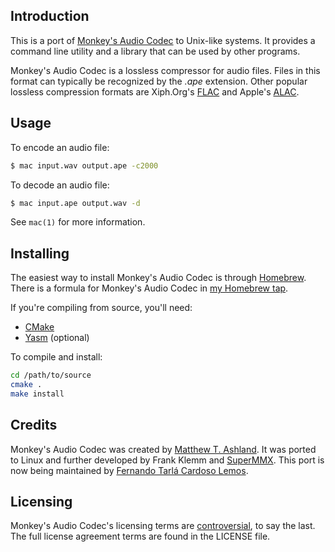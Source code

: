 ## Introduction

This is a port of [Monkey's Audio Codec][monkeys-audio] to Unix-like systems. It provides a command line utility and a library that can be used by other programs.

Monkey's Audio Codec is a lossless compressor for audio files. Files in this format can typically be recognized by the *.ape* extension. Other popular lossless compression formats are Xiph.Org's [FLAC][] and Apple's [ALAC][].

[monkeys-audio]: http://www.monkeysaudio.com/
[flac]: http://flac.sourceforge.net/
[alac]: http://alac.macosforge.org/

## Usage

To encode an audio file:

```sh
$ mac input.wav output.ape -c2000
```

To decode an audio file:

```sh
$ mac input.ape output.wav -d
```

See `mac(1)` for more information.

## Installing

The easiest way to install Monkey's Audio Codec is through [Homebrew][]. There is a formula for Monkey's Audio Codec in [my Homebrew tap][tap].

[homebrew]: http://mxcl.github.com/homebrew/
[tap]: https://github.com/fernandotcl/homebrew-fernandotcl

If you're compiling from source, you'll need:

* [CMake][]
* [Yasm][] (optional)

[cmake]: http://www.cmake.org/
[yasm]: http://yasm.tortall.net/

To compile and install:

```sh
cd /path/to/source
cmake .
make install
```

## Credits

Monkey's Audio Codec was created by [Matthew T. Ashland][matthew]. It was ported to Linux and further developed by Frank Klemm and [SuperMMX][]. This port is now being maintained by [Fernando Tarlá Cardoso Lemos][fernando].

[matthew]: mailto:email@monkeysaudio.com
[supermmx]: mailto:SuperMMX@gmail.com
[fernando]: mailto:fernandotcl@gmail.com

## Licensing

Monkey's Audio Codec's licensing terms are [controversial][license-trouble], to say the last. The full license agreement terms are found in the LICENSE file.

[license-trouble]: http://lists.debian.org/debian-legal/2007/09/msg00079.html
